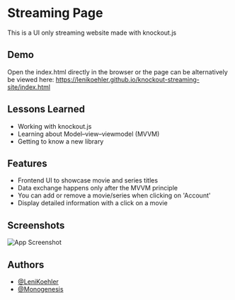 # Streaming Page

This is a UI only streaming website made with knockout.js

## Demo

Open the index.html directly in the browser or the page can be alternatively be viewed here: https://lenikoehler.github.io/knockout-streaming-site/index.html

## Lessons Learned

- Working with knockout.js
- Learning about Model–view–viewmodel (MVVM)
- Getting to know a new library

## Features

- Frontend UI to showcase movie and series titles
- Data exchange happens only after the MVVM principle
- You can add or remove a movie/series when clicking on 'Account'
- Display detailed information with a click on a movie

## Screenshots

![App Screenshot](https://via.placeholder.com/468x300?text=App+Screenshot+Here)

## Authors

- [@LeniKoehler](https://github.com/LeniKoehler)
- [@Monogenesis](https://github.com/Monogenesis)
